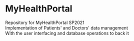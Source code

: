 # MyHealthPortal
 Repository for MyHealthPortal SP2021<br/>
 Implementation of Patients' and Doctors' data management<br/>
 With the user interfacing and database operations to back it<br/>
